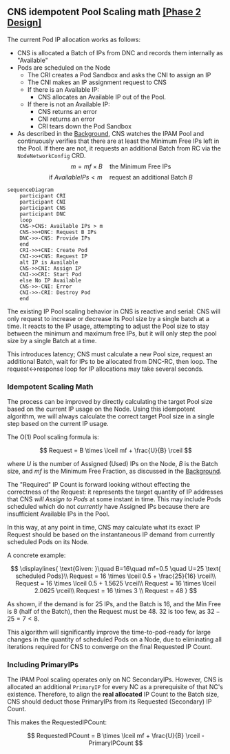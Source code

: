 ## CNS idempotent Pool Scaling math [[Phase 2 Design]](../proposal.md#2-2-cns-scales-ipam-pool-idempotently)

The current Pod IP allocation works as follows:
- CNS is allocated a Batch of IPs from DNC and records them internally as "Available"
- Pods are scheduled on the Node
    - The CRI creates a Pod Sandbox and asks the CNI to assign an IP
    - The CNI makes an IP assignment request to CNS
    - If there is an Available IP:
        - CNS allocates an Available IP out of the Pool.
    - If there is not an Available IP:
        - CNS returns an error
        - CNI returns an error
        - CRI tears down the Pod Sandbox
- As described in the [Background](../proposal.md#background), CNS watches the IPAM Pool and continuously verifies that there are at least the Minimum Free IPs left in the Pool. If there are not, it requests an additional Batch from RC via the `NodeNetworkConfig` CRD.
$$m = mf \times B \quad \text{the Minimum Free IPs}$$
$$\text{if } Available IPs \lt m \quad \text{request an additional Batch }B$$


```mermaid
sequenceDiagram
    participant CRI
    participant CNI
    participant CNS
    participant DNC
    loop
    CNS->CNS: Available IPs > m
    CNS->>+DNC: Request B IPs
    DNC->>-CNS: Provide IPs
    end
    CRI->>+CNI: Create Pod
    CNI->>+CNS: Request IP
    alt IP is Available
    CNS->>CNI: Assign IP
    CNI->>CRI: Start Pod
    else No IP Available
    CNS->>-CNI: Error
    CNI->>-CRI: Destroy Pod
    end
```

The existing IP Pool scaling behavior in CNS is reactive and serial: CNS will only request to increase or decrease its Pool size by a single batch at a time. It reacts to the IP usage, attempting to adjust the Pool size to stay between the minimum and maximum free IPs, but it will only step the pool size by a single Batch at a time.

This introduces latency; CNS must calculate a new Pool size, request an additional Batch, wait for IPs to be allocated from DNC-RC, then loop. The request<->response loop for IP allocations may take several seconds.

### Idempotent Scaling Math

The process can be improved by directly calculating the target Pool size based on the current IP usage on the Node. Using this idempotent algorithm, we will always calculate the correct target Pool size in a single step based on the current IP usage.

The O(1) Pool scaling formula is:

$$
Request = B \times \lceil mf + \frac{U}{B} \rceil
$$

where $U$ is the number of Assigned (Used) IPs on the Node, $B$ is the Batch size, and $mf$ is the Minimum Free Fraction, as discussed in the [Background](../proposal.md#background).

The "Required" IP Count is forward looking without effecting the correctness of the Request: it represents the target quantity of IP addresses that CNS *will Assign to Pods* at some instant in time. This may include Pods scheduled which do not *currently* have Assigned IPs because there are insufficient Available IPs in the Pool.

In this way, at any point in time, CNS may calculate what its exact IP Request should be based on the instantaneous IP demand from currently scheduled Pods on its Node.

A concrete example:

$$
\displaylines{
    \text{Given: }\quad B=16\quad mf=0.5 \quad U=25 \text{ scheduled Pods}\\
    Request = 16 \times \lceil 0.5 + \frac{25}{16} \rceil\\
    Request = 16 \times \lceil 0.5 + 1.5625 \rceil\\
    Request = 16 \times \lceil 2.0625 \rceil\\
    Request = 16 \times 3 \\
    Request = 48
}
$$

As shown, if the demand is for $25$ IPs, and the Batch is $16$, and the Min Free is $8$ (half of the Batch), then the Request must be $48$. $32$ is too few, as $32-25=7 < 8$.

This algorithm will significantly improve the time-to-pod-ready for large changes in the quantity of scheduled Pods on a Node, due to eliminating all iterations required for CNS to converge on the final Requested IP Count.


### Including PrimaryIPs

The IPAM Pool scaling operates only on NC SecondaryIPs. However, CNS is allocated an additional `PrimaryIP` for every NC as a prerequisite of that NC's existence. Therefore, to align the **real allocated** IP Count to the Batch size, CNS should deduct those PrimaryIPs from its Requested (Secondary) IP Count.

This makes the RequestedIPCount:

$$
RequestedIPCount = B \times \lceil mf + \frac{U}{B} \rceil - PrimaryIPCount
$$
